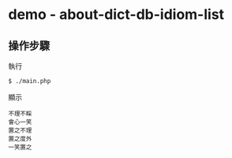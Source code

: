 
# demo - about-dict-db-idiom-list

## 操作步驟

執行

``` sh
$ ./main.php
```

顯示

```
不理不睬
會心一笑
置之不理
置之度外
一笑置之
```
